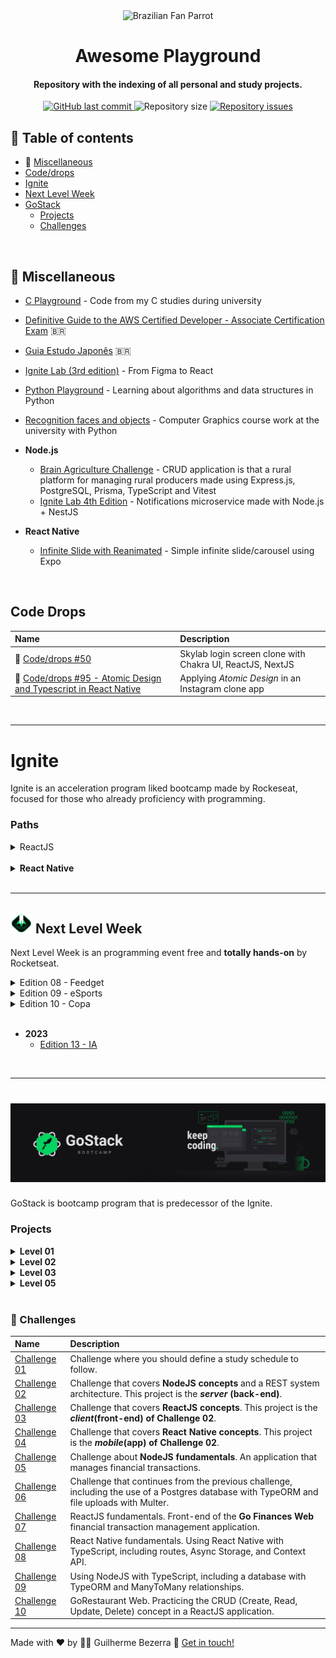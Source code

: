  <div align="center">
    <img alt="Brazilian Fan Parrot" height="40" src="https://cultofthepartyparrot.com/parrots/hd/brazilianfanparrot.gif" >
    <h1 align="center">
      Awesome Playground
   </h1>
</div>

<h4 align="center">
   Repository with the indexing of all personal and study projects.
</h4>

<p align="center">
  <a href="https://github.com/gbdsantos/awesome-playground/commits/master">
    <img alt="GitHub last commit" src="https://img.shields.io/github/last-commit/gbdsantos/awesome-playground.svg">
  </a>

  <img alt="Repository size" src="https://img.shields.io/github/repo-size/gbdsantos/awesome-playground.svg">

  <a href="https://github.com/gbdsantos/awesome-playground/issues">
    <img alt="Repository issues" src="https://img.shields.io/github/issues/gbdsantos/awesome-playground.svg">
  </a>
</p>

## :pushpin: Table of contents

- :school_satchel: [Miscellaneous](#school-satchel-miscellaneous "General repositories")
- [Code/drops](#code-drops)
- [Ignite](#ignite "Bootcamp program by Rocketseat launched in the year 2022 ")
- [Next Level Week](#next-level-week "Programming online event by Rocketseat")
- [GoStack](# "Bootcamp program by Rocketseat")
  - [Projects](#projects)
  - [Challenges](#muscle-challenges)

<br />

## :school_satchel: Miscellaneous

- [C Playground](https://github.com/gbdsantos/c-playground "C Playground") - Code from my C studies during university
- [Definitive Guide to the AWS Certified Developer - Associate Certification Exam](https://github.com/gbdsantos/aws-certified-developer-associate-roadmap "Cheatsheet for AWS Certified Developer - Associate Certification Exam made to brazilian community") 🇧🇷
- [Guia Estudo Japonês](https://github.com/gbdsantos/guia-estudo-japones "Curation of useful resources for the brazilian community of Japanese students") 🇧🇷
- [Ignite Lab (3rd edition)](https://github.com/gbdsantos/reactjs-rocketseat-ignite-lab-3-design-system "Create Design System and use Storybook with React.js") - From Figma to React

- [Python Playground](https://github.com/gbdsantos/python-playground "Python Playground: algorithms and data structures in Python") - Learning about algorithms and data structures in Python
- [Recognition faces and objects](https://github.com/gbdsantos/recognition-faces-and-objects "recognition faces and objects") - Computer Graphics course work at the university with Python
- **Node.js**
  - [Brain Agriculture Challenge](https://github.com/gbdsantos/brain-agriculture-challenge "Brain Agriculture Challenge with Express.js") - CRUD application is that a rural platform for managing rural producers made using Express.js, PostgreSQL, Prisma, TypeScript and Vitest
  - [Ignite Lab 4th Edition](https://github.com/gbdsantos/nodejs-notification-service "Notifications microservice with Node.js + NestJS") - Notifications microservice made with Node.js + NestJS
- **React Native**
  - [Infinite Slide with Reanimated](https://github.com/gbdsantos/awesome-playground/tree/master/react-native/infinite-slide-with-reanimated "Infinite Slide with Reanimated using Expo") - Simple infinite slide/carousel using Expo

<br />

## Code Drops

| Name                                                                                                                                                                         | Description                                               |
| :--------------------------------------------------------------------------------------------------------------------------------------------------------------------------- | :-------------------------------------------------------- |
| 🚀 [Code/drops #50](https://github.com/gbdsantos/reactjs-nextjs-skylab-login-clone "Skylab landing page clone")                                                              | Skylab login screen clone with Chakra UI, ReactJS, NextJS |
| 🚀 [Code/drops #95 - Atomic Design and Typescript in React Native](https://github.com/gbdsantos/react-native-atomic-design "Atomic Design and Typescript with React Native") | Applying _Atomic Design_ in an Instagram clone app        |

<br>

---

# Ignite

Ignite is an acceleration program liked bootcamp made by Rockeseat, focused for those who already proficiency with programming.

### **Paths**

<details>
   <summary>ReactJS</summary>

- [Ignite Feed](https://github.com/gbdsantos/reactjs-rocketseat-ignite-fundamentals-2022 "Social media application")
- [Ignite Feed (TypeScript)](https://github.com/gbdsantos/reactjs-ignite-feed "Social media application")
</details>

<br>

<details> 
   <summary>
    <span style="font-weight: bold;">
      React Native
    </span>
  </summary> 
   
   - [GoFinances](https://github.com/gbdsantos/react-native-gofinances "Project 01: Finance app") - GoFinances is a finance tracking app
   - [Ignite Teams](https://github.com/gbdsantos/react-native-ignite-teams "Project 02: Ignite Teams")
   - [Ignite Gym](https://github.com/gbdsantos/react-native-rocketseat-ignite-gym "Project 03: Ignite Gym made with library component NativeBase") - Exercise guide app made using **component library** NativeBase
   - [Ignite Fleet](https://github.com/gbdsantos/ignite-fleet "Project 06: Ignite Fleet a track vehicle app") - Ains to learn about **Social Login**, **Maps** and with **offline first driven** development approach
   - [iWeather](https://github.com/gbdsantos/iweather "Project 07: iWeather a climate app") - Focused in learn about **automated testing**, **publishing apps** and **CI/CD**
</details>

<br>

---

## <img alt="Next level week logo" src="./assets/rockeseat-logo-nlw-impulse.svg" style="height:35px; width:35px;"  /> Next Level Week

Next Level Week is an programming event free and **totally hands-on** by Rocketseat.

<details>
   <summary>Edition 08 - Feedget</summary>

Application made during **Next Level Week - Return** event by Rocketseat in 2022.

- <img alt="Node.js icon" src="./assets/nodejs-logo.png" style="height: 2%; width: 2%;"  /> [Back-end](https://github.com/gbdsantos/nodejs-rocketseat-nlw-return "Feedget back-end made with Node.js")
- <img alt="ReactJS icon" src="./assets/reactjs-icon.png" style="height: 2%; width: 2%;"  /> [Front-end](https://github.com/gbdsantos/reactjs-rocketseat-nlw-return "Feedget front-end made with ReactJS")
- <img alt="React Native icon" src="./assets/react-native-icon.png" style="height: 2%; width: 2%;"  /> [Mobile](https://github.com/gbdsantos/react-native-rocketseat-nlw-return "Feedget mobile made with React Native")
</details>

<details>
  <summary>Edition 09 - eSports </summary>

Application that connect gamers made during **Next Level Week - eSports** event by Rocketseat in 09/2022.

- <img alt="Node.js icon" src="./assets/nodejs-logo.png" style="height:20px; width:20px;"  /> [Back-end](https://github.com/gbdsantos/nodejs-rocketseat-nlw-e-sports "eSports back-end application made with Node.js")
- <img alt="ReactJS icon" src="./assets/reactjs-icon.png" style="height:20px; width:20px;"  /> [Front-end](https://github.com/gbdsantos/reactjs-rocketseat-nlw-e-sports "eSports front-end application made with ReactJS")
- <img alt="React Native icon" src="./assets/react-native-icon.png" style="height:20px; width:20px;"  /> [Mobile](https://github.com/gbdsantos/react-native-rocketseat-nlw-e-sports "eSports mobile app made with React Native")
</details>

<details>
  <summary>Edition 10 - Copa </summary>

Application that create Polls made during **Next Level Week - Copa** event by Rocketseat in 10/2022.

- <img alt="Node.js icon" src="./assets/nodejs-logo.png" style="height:20px; width:20px;"  /> [Back-end](https://github.com/gbdsantos/nodejs-rocketseat-nlw-copa "Back-end application made with Node.js")
- <img alt="ReactJS icon" src="./assets/reactjs-icon.png" style="height:20px; width:20px;"  /> [Front-end](https://github.com/gbdsantos/reactjs-rocketseat-nlw-copa "Front-end application made with ReactJS")
- <img alt="React Native icon" src="./assets/react-native-icon.png" style="height:20px; width:20px;"  /> [Mobile](https://github.com/gbdsantos/react-native-rocketseat-nlw-copa "Mobile app made with React Native")
</details>

<br>

- **2023**
  - [Edition 13 - IA](https://github.com/gbdsantos/next-level-week-13-upload-ai "Upload.ai - A full-stack video transcription application")

<br>

---

<h1 align="center">
    <img alt="Imagem com logo do Bootcamp GoStack 11" src="./assets/rocketseat-bootcamp-gostack-11-banner.png" />
</h1>

GoStack is bootcamp program that is predecessor of the Ignite.

### Projects

<details>
   <summary><strong>Level 01</strong></summary> 
  
  <br />

| Name                                                                                                                        | Description                                                                                                                                                                                             |
| :-------------------------------------------------------------------------------------------------------------------------- | :------------------------------------------------------------------------------------------------------------------------------------------------------------------------------------------------------ |
| :rocket: [Back-end com NodeJS](https://github.com/gbdsantos/bootcamp-gostack-backend-01)                                    | **REST API** feita do zero durante as aulas do Bootcamp GoStack(F02) da [Rocketseat](https://rocketseat.com.br/) utilizando o framework Express em **NodeJS**                                           |
| :children_crossing: [Front-end com ReactJS](https://github.com/gbdsantos/bootcamp-gostack-frontend-01/tree/master/frontend) | Front-end feito durante as aulas do Bootcamp GoStack(F02) da [Rocketseat](https://rocketseat.com.br/) utilizando o **ReactJS**. Este projeto é o **_client(front-end)_ do projeto Back-end com NodeJS** |
| :iphone: [Mobile com React Native](https://github.com/gbdsantos/bootcamp-gostack-mobile-01/tree/master/mobile)              | Mobile feito durante as aulas do Bootcamp GoStack(F02) da [Rocketseat](https://rocketseat.com.br/) utilizando **React Native**. Este projeto é o **_mobile_ do projeto Back-end com NodeJS**            |
| [Typescript](https://github.com/gbdsantos/bootcamp-gostack-typescript-01)                                                   | Introdução ao Typescript feito durante as aulas do Bootcamp GoStack(F02) da [Rocketseat](https://rocketseat.com.br/)                                                                                    |

</details>

<details>
   <summary><strong>Level 02</strong></summary> 
  
  <br />

| Name                                                                                                                                         | Description                                                                                                                                                            |
| :------------------------------------------------------------------------------------------------------------------------------------------- | :--------------------------------------------------------------------------------------------------------------------------------------------------------------------- |
| [Primeiro projeto com NodeJS <br /> Iniciando back-end do app](https://github.com/gbdsantos/bootcamp-gostack-backend-02/tree/master/backend) | **REST API** feita durante as aulas do Bootcamp GoStack(F03) da [Rocketseat](https://rocketseat.com.br/) utilizando o framework Express em **NodeJS** + **Typescript** |

</details>

<details>
   <summary><strong>Level 03</strong></summary> 
  
  <br />

| Name                                                                                                                     | Description                                                                                                                                            |
| :----------------------------------------------------------------------------------------------------------------------- | :----------------------------------------------------------------------------------------------------------------------------------------------------- |
| :octopus: [Primeiro projeto com ReactJS](https://github.com/gbdsantos/bootcamp-gostack-frontend-03/tree/master/frontend) | Aplicação Github Explorer, feita durante as aulas do Bootcamp GoStack(F04) da [Rocketseat](https://rocketseat.com.br/) utilizando ReactJS e Typescript |
| [Iniciando front-end web do app](https://github.com/gbdsantos/reactjs-bootcamp-gostack-11-gobarber)                      | **Projeto GoBarber**(_front-end/client_) feito com ReactJS + TypeScript. Na fase 04(02-F04) do Bootcamp GoStack da Rocketseat                          |

</details>

<details>
   <summary><strong>Level 05</strong></summary> 
  
  <br />

| Name                                                                                                  | Description                                                                                                                   |
| :---------------------------------------------------------------------------------------------------- | :---------------------------------------------------------------------------------------------------------------------------- |
| [Finalizando front-end web do app](https://github.com/gbdsantos/reactjs-bootcamp-gostack-11-gobarber) | **Projeto GoBarber**(_front-end/client_) feito com ReactJS + TypeScript. Na fase 05(05-F02) do Bootcamp GoStack da Rocketseat |

</details>

<br />

### :muscle: Challenges

| Name                                                                                                     | Description                                                                                                                               |
| :------------------------------------------------------------------------------------------------------- | :---------------------------------------------------------------------------------------------------------------------------------------- |
| [Challenge 01](https://www.notion.so/Cronograma-de-estudos-7d1c5cc9bd884cc8899dea7284539b0a?about:blank) | Challenge where you should define a study schedule to follow.                                                                             |
| [Challenge 02](https://github.com/gbdsantos/bootcamp-gostack-challenge-02)                               | Challenge that covers **NodeJS concepts** and a REST system architecture. This project is the **_server_ (back-end)**.                    |
| [Challenge 03](https://github.com/gbdsantos/bootcamp-gostack-challenge-03)                               | Challenge that covers **ReactJS concepts**. This project is the **_client_(front-end) of Challenge 02**.                                  |
| [Challenge 04](https://github.com/gbdsantos/bootcamp-gostack-challenge-04)                               | Challenge that covers **React Native concepts**. This project is the **_mobile_(app) of Challenge 02**.                                   |
| [Challenge 05](https://github.com/gbdsantos/bootcamp-gostack-challenge-05)                               | Challenge about **NodeJS fundamentals**. An application that manages financial transactions.                                              |
| [Challenge 06](https://github.com/gbdsantos/bootcamp-gostack-challenge-06)                               | Challenge that continues from the previous challenge, including the use of a Postgres database with TypeORM and file uploads with Multer. |
| [Challenge 07](https://github.com/gbdsantos/bootcamp-gostack-challenge-07)                               | ReactJS fundamentals. Front-end of the **Go Finances Web** financial transaction management application.                                  |
| [Challenge 08](https://github.com/gbdsantos/bootcamp-gostack-challenge-08)                               | React Native fundamentals. Using React Native with TypeScript, including routes, Async Storage, and Context API.                          |
| [Challenge 09](https://github.com/gbdsantos/bootcamp-gostack-challenge-09-typeorm-relations)             | Using NodeJS with TypeScript, including a database with TypeORM and ManyToMany relationships.                                             |
| [Challenge 10](https://github.com/gbdsantos/bootcamp-gostack-challenge-10-gorestaurant)                  | GoRestaurant Web. Practicing the CRUD (Create, Read, Update, Delete) concept in a ReactJS application.                                    |

---

Made with ❤️ by 🧑‍🚀 Guilherme Bezerra 👋 [Get in touch!](https://www.linkedin.com/in/gbdsantos/)
